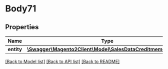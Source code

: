 # Body71

## Properties
Name | Type | Description | Notes
------------ | ------------- | ------------- | -------------
**entity** | [**\Swagger\Magento2Client\Model\SalesDataCreditmemoInterface**](SalesDataCreditmemoInterface.md) |  | 

[[Back to Model list]](../README.md#documentation-for-models) [[Back to API list]](../README.md#documentation-for-api-endpoints) [[Back to README]](../README.md)


